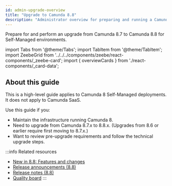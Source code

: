 ```yaml
---
id: admin-upgrade-overview
title: "Upgrade to Camunda 8.8"
description: "Administrator overview for preparing and running a Camunda 8.8 Self-Managed upgrade."
---
```


Prepare for and perform an upgrade from Camunda 8.7 to Camunda 8.8 for Self-Managed environments.

import Tabs from '@theme/Tabs';
import TabItem from '@theme/TabItem';
import ZeebeGrid from '../../../components/zeebe/react-components/\_zeebe-card';
import { overviewCards } from './react-components/\_card-data';

## About this guide

This is a high-level guide applies to Camunda 8 Self-Managed deployments. It does not apply to Camunda SaaS.

Use this guide if you:

- Maintain the infrastructure running Camunda 8.
- Need to upgrade from Camunda 8.7.x to 8.8.x. (Upgrades from 8.6 or earlier require first moving to 8.7.x.)
- Want to review pre-upgrade requirements and follow the technical upgrade steps.

<ZeebeGrid zeebe={overviewCards} />

:::info Related resources

- [New in 8.8: Features and changes](/components/whats-new-in-88.md)
- [Release announcements (8.8)](/reference/announcements-release-notes/880/880-announcements.md)
- [Release notes (8.8)](/reference/announcements-release-notes/880/880-release-notes.md)
- [Quality board](https://github.com/orgs/camunda/projects/187/views/15)
  :::
